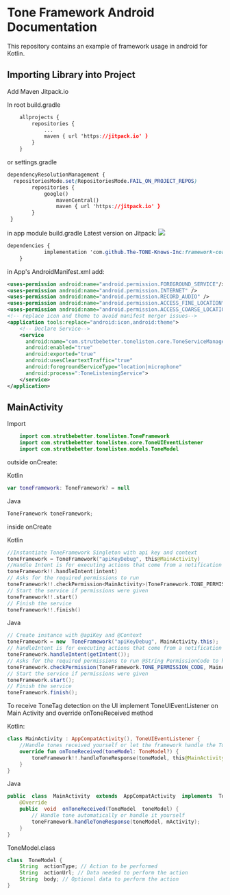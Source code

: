 # Tone Framework Android Documentation 
This repository contains an example of framework usage in android for Kotlin.
## Importing Library into Project  

Add Maven Jitpack.io

In root build.gradle 
```css
	allprojects {
		repositories {
			...
			maven { url 'https://jitpack.io' }
		}
	}
```
or settings.gradle
```css
dependencyResolutionManagement {  
  repositoriesMode.set(RepositoriesMode.FAIL_ON_PROJECT_REPOS)  
	    repositories {  
			google()  
	        	mavenCentral()  
	        	maven { url 'https://jitpack.io' }
		}
 }
```
in app module build.gradle
Latest version on Jitpack: [![](https://jitpack.io/v/The-TONE-Knows-Inc/framework-core-tone-android.svg)](https://jitpack.io/#The-TONE-Knows-Inc/framework-core-tone-android)
```css
dependencies {
	        implementation 'com.github.The-TONE-Knows-Inc:framework-core-tone-android:v0.0.1'
	}
```
in App's AndroidManifest.xml add:
```xml
<uses-permission android:name="android.permission.FOREGROUND_SERVICE"/>  
<uses-permission android:name="android.permission.INTERNET" />  
<uses-permission android:name="android.permission.RECORD_AUDIO" />  
<uses-permission android:name="android.permission.ACCESS_FINE_LOCATION" />  
<uses-permission android:name="android.permission.ACCESS_COARSE_LOCATION" />
<!-- replace icon and theme to avoid manifest merger issues-->
<application tools:replace="android:icon,android:theme">
	<!-- Declare Service-->
	<service  
	  android:name="com.strutbebetter.tonelisten.core.ToneServiceManager"  
	  android:enabled="true"  
	  android:exported="true"  
	  android:usesCleartextTraffic="true"  
	  android:foregroundServiceType="location|microphone"  
	  android:process=":ToneListeningService">  
	</service>
</application>
```

##  MainActivity
Import
```java
	import com.strutbebetter.tonelisten.ToneFramework
	import com.strutbebetter.tonelisten.core.ToneUIEventListener  
	import com.strutbebetter.tonelisten.models.ToneModel
```
outside onCreate:

Kotlin
```kotlin
var toneFramework: ToneFramework? = null
```
Java
```java
ToneFramework toneFramework;
```
inside onCreate 

Kotlin
```kotlin
//Instantiate ToneFramework Singleton with api key and context
toneFramework = ToneFramework("apiKeyDebug", this@MainActivity) 
//Handle Intent is for executing actions that come from a notification
toneFramework!!.handleIntent(intent)  
// Asks for the required permissions to run 
toneFramework!!.checkPermission<MainActivity>(ToneFramework.TONE_PERMISSION_CODE, this@MainActivity)  
// Start the service if permissions were given
toneFramework!!.start()  
// Finish the service
toneFramework!!.finish()
```
Java
```java
// Create instance with @apiKey and @Context
toneFramework = new  ToneFramework("apiKeyDebug", MainActivity.this);
// handleIntent is for executing actions that come from a notification @Intent intent
toneFramework.handleIntent(getIntent());
// Asks for the required permissions to run @String PermissionCode to handle activityResult and Context context
toneFramework.checkPermission(ToneFramework.TONE_PERMISSION_CODE, MainActivity.this);
// Start the service if permissions were given
toneFramework.start();
// Finish the service
toneFramework.finish();

```
To receive ToneTag detection on the UI implement 
ToneUIEventListener on Main Activity  and override onToneReceived method

Kotlin:
```kotlin
class MainActivity : AppCompatActivity(), ToneUIEventListener {
	//Handle tones received yourself or let the framework handle the Tone Automatically
	override fun onToneReceived(toneModel: ToneModel?) {  
	    toneFramework!!.handleToneResponse(toneModel, this@MainActivity);  
	}
}
```
Java
```java
public  class  MainActivity  extends  AppCompatActivity  implements  ToneUIEventListener {
	@Override
	public  void  onToneReceived(ToneModel  toneModel) {
		// Handle tone automatically or handle it yourself
		toneFramework.handleToneResponse(toneModel, mActivity);
	}
}
```
ToneModel.class
```java
class  ToneModel {
	String  actionType; // Action to be performed
	String  actionUrl; // Data needed to perform the action
	String  body; // Optional data to perform the action
}
```
